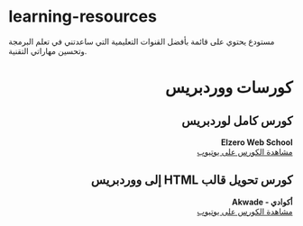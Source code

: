 # learning-resources
مستودع يحتوي على قائمة بأفضل القنوات التعليمية التي ساعدتني في تعلم البرمجة وتحسين مهاراتي التقنية. 

<div dir="rtl" align="right">

# كورسات ووردبريس

## كورس كامل لوردبريس
**Elzero Web School**  
[مشاهدة الكورس على يوتيوب](https://www.youtube.com/watch?v=ctEAYHFcbHk&list=PLDoPjvoNmBAwCNR-UIRft5YuVlZKrYh20)

## كورس تحويل قالب HTML إلى ووردبريس
**أكوادي - Akwade**  
[مشاهدة الكورس على يوتيوب](https://www.youtube.com/watch?v=eMK8CqAho84&list=PLdwVZzgkfKriYhrbbdJ4bjD1tLt-9HUC7)

</div>
